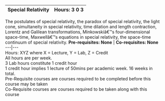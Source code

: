 **Special Relativity** | **Hours: 3 0 3**  
---|---  
The postulates of special relativity, the paradox of special relativity, the light cone, simultaneity in special relativity, time dilation and length contraction, Lorentz and Galilean transformations, Minkowskiâ€™s four-dimensional space-time, Maxwellâ€™s equations in special relativity, the space-time continuum of special relativity.
**Pre-requisites: None** | **Co-requisites: None**  
---|---  
Hours: XYZ where X = Lecture, Y = Lab, Z = Credit  
All hours are per week.  
3 Lab hours constitute 1 credit hour  
1 credit hour implies 1 lecture of 50mins per academic week. 16 weeks in total.  
Pre-Requisite courses are courses required to be completed before this course may be taken  
Co-Requisite courses are courses required to be taken along with this course
